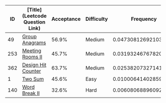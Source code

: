 |ID|[Title](Leetcode Question Link)|Acceptance|Difficulty|Frequency|
|----|-----|----|---|---|
|49|[Group Anagrams]( https://leetcode.com/problems/group-anagrams)|56.9%|Medium|0.04730812692103113|
|253|[Meeting Rooms II]( https://leetcode.com/problems/meeting-rooms-ii)|45.7%|Medium|0.03193246767820989|
|362|[Design Hit Counter]( https://leetcode.com/problems/design-hit-counter)|63.7%|Medium|0.025382073271417165|
|1|[Two Sum]( https://leetcode.com/problems/two-sum)|45.6%|Easy|0.010006414028595919|
|140|[Word Break II]( https://leetcode.com/problems/word-break-ii)|32.6%|Hard|0.006080688960926012|
